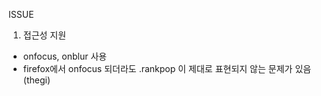 ISSUE

1. 접근성 지원
  - onfocus, onblur 사용
  - firefox에서 onfocus 되더라도 .rankpop 이 제대로 표현되지 않는 문제가 있음 (thegi)
  
